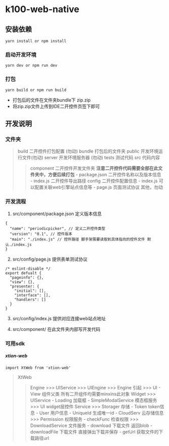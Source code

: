 # k100-web-native

## 安装依赖
```
yarn install or npm install
```

### 启动开发环境
```
yarn dev or npm run dev
```

### 打包
```
yarn build or npm run build
```
- 打包后的文件在文件夹bundle下 zip.zip
- 将zip.zip文件上传到IDE二开控件页签下即可


## 开发说明

### 文件夹
> build 二开控件打包配置 (勿动)
> bundle 打包后的文件夹
> public 开发环境运行文件(勿动)
> server 开发环境服务器 (勿动)
> tests 测试代码
> src 代码内容
  >> component 二开控件开发文件夹 **注意二开控件代码需要全部在此文件夹中，方便后续打包**
    - package.json 二开控件名称以及版本信息
    - index.js 二开控件导出路径
  >> config 二开控件配置信息
    - index.js  可以配置关联web引擎站点信息等
    - page.js 页面测试协议
  >> 其他，勿动

  ### 开发流程

1. src/component/package.json 定义版本信息
```
{
  "name": "periodicpicker", // 定义二开控件类型
  "version": "0.1", // 控件版本
  "main": "./index.js" // 控件路径 脚手架需要读取到具体指向的控件文件 默认./index.js
}
```

2. src/config/page.js 提供表单测试协议
```
/* eslint-disable */
export defualt {
  "pageinfo": {},
  "view": {},
  "presenter: {
    "initial": [],
    "interface": [],
    "handlers": []
  }
}
```
3. src/config/index.js 提供对应连接web站点地址

4. src/component/ 在此文件夹内部写开发代码

### 可用sdk

##### xtion-web
```
import XtWeb from 'xtion-web'
```

> XtWeb
  >> Engine
    >>> UIService
    >>> UIEngine
    >>> Engine 引起
    >>> UI
      - View 组件父类 所有二开组件均需要minxins此对象
  >> Widget
    >>> UIService
      - Loading 加载框
      - SimpleModalService 模态框服务
    >>> UI widget层控件
  >> Service
    >>> Storager 存储
      - Token token信息
      - User 用户信息
      - UniqueId 生成唯一id
      - CloudServ 云存储信息
    >>> Permission 权限服务
      - checkFunc 检查权限
    >>> DownloadService 文件服务
      - download 下载文件 返回blob
      - downloadFile 下载文件 直接弹出下载并保存
      - getUrl 获取文件的下载路径url

